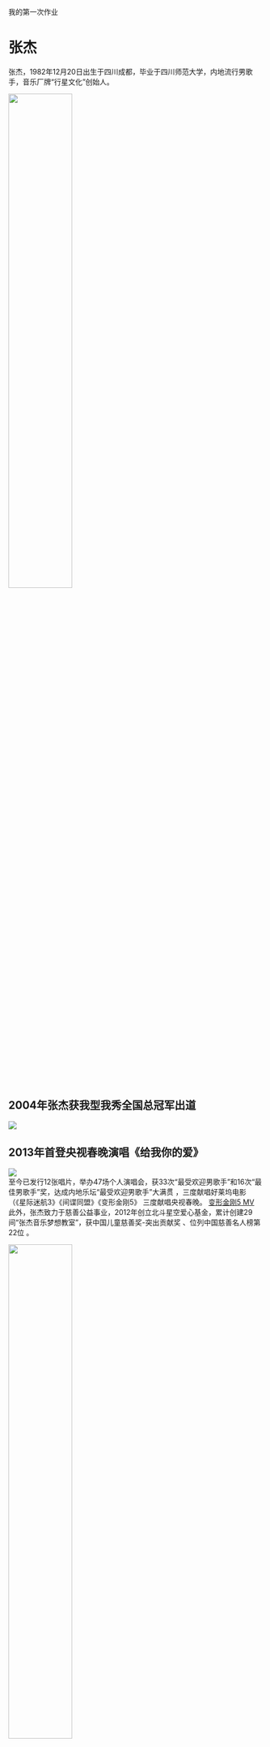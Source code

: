 我的第一次作业
# 张杰
张杰，1982年12月20日出生于四川成都，毕业于四川师范大学，内地流行男歌手，音乐厂牌“行星文化”创始人。    
<div align="left">
<img src=http://a.hiphotos.baidu.com/baike/pic/item/64380cd7912397dd11d619e15e82b2b7d1a287ac.jpg width=50% height=50% />    
</div>    

## 2004年张杰获我型我秀全国总冠军出道    

![](http://img0.imgtn.bdimg.com/it/u=1033000303,1126302995&fm=26&gp=0.jpg)
## 2013年首登央视春晚演唱《给我你的爱》    
![](https://bkimg.cdn.bcebos.com/pic/8d5494eef01f3a290ae38c6b9a25bc315c607c6f?x-bce-process=image/watermark,image_d2F0ZXIvYmFpa2U4MA==,g_7,xp_5,yp_5/format,f_auto)      
    至今已发行12张唱片，举办47场个人演唱会，获33次“最受欢迎男歌手”和16次“最佳男歌手”奖，达成内地乐坛“最受欢迎男歌手”大满贯 ，三度献唱好莱坞电影（《星际迷航3》《间谍同盟》《变形金刚5》  三度献唱央视春晚。
[变形金刚5 MV](https://www.iqiyi.com/w_19rtq6cavx.html)
此外，张杰致力于慈善公益事业，2012年创立北斗星空爱心基金，累计创建29间“张杰音乐梦想教室”，获中国儿童慈善奖-突出贡献奖  、位列中国慈善名人榜第22位 。

<div align="left">
<img src=https://n.sinaimg.cn/gongyi/514/w1268h846/20190524/c912-hxntqyy1060824.jpg width=50% height=50% />    
</div>    

## 影视歌曲      
    剧名	               角色               
    电视剧《那小子真帅》	插曲《美丽爱情》（张杰&陈西贝）          
    电视剧《壮士出征》	   主题曲《黄种人》        
    电视剧《美女不坏》	   片尾曲《明天过后》           
    电影《窃听风云》	    主题曲《勿忘心安》          
    电影《嘻游记》	       片尾曲《心中一把火》         
    电视剧《再过把瘾》	   主题歌《哭砂》 张杰版 　        
    电影《枪王之王》	    片尾曲《徒手》          
    电视剧《一不小心爱上你》	插曲《今生今世》        
    电影《我们约会吧》	   主题曲《这，就是爱》         
    电视剧《我的青春在延安》	主题曲《我的青春在飞腾》          
    电视剧《风华正茂》	   主题曲《风华正茂》        
    动画电影《赛尔号》	   主题歌《这里是传奇的赛尔号》        
    电影《潘多拉的宝剑》	主题曲《搁浅》                
